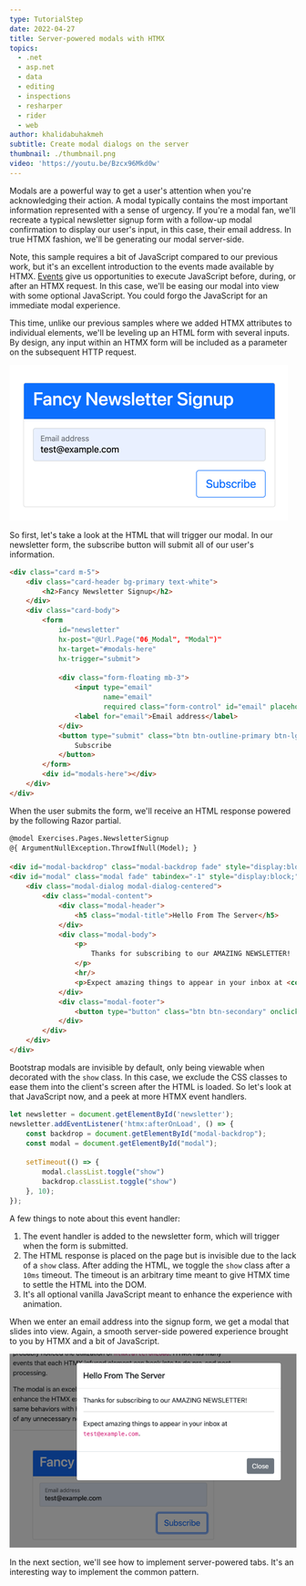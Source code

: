 ```yaml
---
type: TutorialStep
date: 2022-04-27
title: Server-powered modals with HTMX
topics:
  - .net
  - asp.net
  - data
  - editing
  - inspections
  - resharper
  - rider
  - web
author: khalidabuhakmeh
subtitle: Create modal dialogs on the server
thumbnail: ./thumbnail.png
video: 'https://youtu.be/Bzcx96Mkd0w'
---
```


Modals are a powerful way to get a user's attention when you're acknowledging their action. A modal typically contains the most important information represented with a sense of urgency. If you're a modal fan, we'll recreate a typical newsletter signup form with a follow-up modal confirmation to display our user's input, in this case, their email address. In true HTMX fashion, we'll be generating our modal server-side.

Note, this sample requires a bit of JavaScript compared to our previous work, but it's an excellent introduction to the events made available by HTMX. [Events](https://htmx.org/reference/#events) give us opportunities to execute JavaScript before, during, or after an HTMX request. In this case, we'll be easing our modal into view with some optional JavaScript. You could forgo the JavaScript for an immediate modal experience.

This time, unlike our previous samples where we added HTMX attributes to individual elements, we'll be leveling up an HTML form with several inputs. By design, any input within an HTMX form will be included as a parameter on the subsequent HTTP request.

![HTML Form rendered on page](img_1.png)

So first, let's take a look at the HTML that will trigger our modal. In our newsletter form, the subscribe button will submit all of our user's information.

```html
<div class="card m-5">
    <div class="card-header bg-primary text-white">
        <h2>Fancy Newsletter Signup</h2>
    </div>
    <div class="card-body">
        <form
            id="newsletter"
            hx-post="@Url.Page("06_Modal", "Modal")"
            hx-target="#modals-here"
            hx-trigger="submit">

            <div class="form-floating mb-3">
                <input type="email"
                       name="email"
                       required class="form-control" id="email" placeholder="name@example.com">
                <label for="email">Email address</label>
            </div>
            <button type="submit" class="btn btn-outline-primary btn-lg float-end">
                Subscribe
            </button>
        </form>
        <div id="modals-here"></div>
    </div>
</div>
```

When the user submits the form, we'll receive an HTML response powered by the following Razor partial.

```html
@model Exercises.Pages.NewsletterSignup
@{ ArgumentNullException.ThrowIfNull(Model); }

<div id="modal-backdrop" class="modal-backdrop fade" style="display:block;"></div>
<div id="modal" class="modal fade" tabindex="-1" style="display:block;">
    <div class="modal-dialog modal-dialog-centered">
        <div class="modal-content">
            <div class="modal-header">
                <h5 class="modal-title">Hello From The Server</h5>
            </div>
            <div class="modal-body">
                <p>
                    Thanks for subscribing to our AMAZING NEWSLETTER!
                </p>
                <hr/>
                <p>Expect amazing things to appear in your inbox at <code>@Model.Email</code>.</p>
            </div>
            <div class="modal-footer">
                <button type="button" class="btn btn-secondary" onclick="closeModal()">Close</button>
            </div>
        </div>
    </div>
</div>
```

Bootstrap modals are invisible by default, only being viewable when decorated with the `show` class. In this case, we exclude the CSS classes to ease them into the client's screen after the HTML is loaded. So let's look at that JavaScript now, and a peek at more HTMX event handlers.

```javascript
let newsletter = document.getElementById('newsletter');
newsletter.addEventListener('htmx:afterOnLoad', () => {
    const backdrop = document.getElementById("modal-backdrop");
    const modal = document.getElementById("modal");
    
    setTimeout(() => {
        modal.classList.toggle("show")
        backdrop.classList.toggle("show")
    }, 10);
});
```

A few things to note about this event handler:

1. The event handler is added to the newsletter form, which will trigger when the form is submitted.
1. The HTML response is placed on the page but is invisible due to the lack of a `show` class. After adding the HTML, we toggle the `show` class after a `10ms` timeout. The timeout is an arbitrary time meant to give HTMX time to settle the HTML into the DOM.
1. It's all optional vanilla JavaScript meant to enhance the experience with animation.

When we enter an email address into the signup form, we get a modal that slides into view. Again, a smooth server-side powered experience brought to you by HTMX and a bit of JavaScript.

![Modal and submission form in the background](img.png)

In the next section, we'll see how to implement server-powered tabs. It's an interesting way to implement the common pattern.
